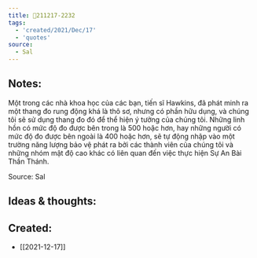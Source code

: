 ```yaml
---
title: 💬211217-2232
tags:
  - 'created/2021/Dec/17'
  - 'quotes'
source:
  - Sal
---
```


## Notes:
Một trong các nhà khoa học của các bạn, tiến sĩ Hawkins, đã phát minh ra một thang đo rung động khá là thô sơ, nhưng có phần hữu dụng, và chúng tôi sẽ sử dụng thang đo đó để thể hiện ý tưởng của chúng tôi. Những linh hồn có mức độ đo được bên trong là 500 hoặc hơn, hay những người có mức độ đo được bên ngoài là 400 hoặc hơn, sẽ tự động nhập vào một trường năng lượng bảo vệ phát ra bởi các thành viên của chúng tôi và những nhóm mật độ cao khác có liên quan đến việc thực hiện Sự An Bài Thần Thánh.

Source: Sal

## Ideas & thoughts:

## Created:
- [[2021-12-17]]
